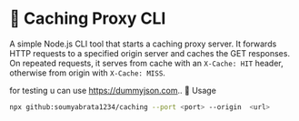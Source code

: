 # 🔄 Caching Proxy CLI

A simple Node.js CLI tool that starts a caching proxy server. It forwards HTTP requests to a specified origin server and caches the GET responses. On repeated requests, it serves from cache with an `X-Cache: HIT` header, otherwise from origin with `X-Cache: MISS`.

for testing u can use https://dummyjson.com..
 🚀 Usage

```bash
npx github:soumyabrata1234/caching --port <port> --origin  <url>
